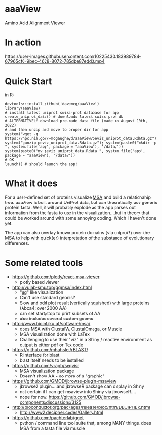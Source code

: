 # aaaView
Amino Acid Alignment Viewer

# In action
https://user-images.githubusercontent.com/10225430/183989784-67965cf0-9bec-4628-8072-785dbe87edd3.mp4




# Quick Start

in R:
```
devtools::install_github('davemcg/aaaView')
library(aaaView)
# install latest uniprot swiss-prot database for app
create_uniprot_data() # downloads latest swiss prot db
# ALTERNATIVELY download pre-made data file (made on August 10th, 2022)
# and then unzip and move to proper dir for app
system("wget -q https://hpc.nih.gov/~mcgaugheyd/aaaView/peviz_uniprot_data.Rdata.gz")
system("gunzip peviz_uniprot_data.Rdata.gz"); system(paste0("mkdir -p ", system.file('app', package = "aaaView"), '/data/'))
system(paste0("mv peviz_uniprot_data.Rdata ", system.file('app', package = "aaaView"), '/data/'))
# OK
launch() # should launch the app!
```

# What it does
For a user-defined set of proteins visualize [MSA](https://en.wikipedia.org/wiki/Multiple_sequence_alignment) and build a relationahip tree. aaaView is built around UniProt data, but can theoretically use generic protein fasta. Well, it will probably explode as the app parses out information from the fasta to use in the visualization....but in theory that could be worked around with some annoying coding. Which I haven't done yet. 

The app can also overlay known protein domains (via uniprot?) over the MSA to help with quick(er) interpretation of the substance of evolutionary differences.

# Some related tools

  - https://github.com/plotly/react-msa-viewer
    - plotly based viewer
  - http://yulab-smu.top/ggmsa/index.html
    - "gg" like visualization
    - Can't use standard geoms? 
    - Slow and odd plot result (vertically squished) with large proteins (Abca4; over 2000 AA)
    - can set start/stop to print subsets of AA
    - also includes several custom geoms
  - http://www.bioinf.jku.at/software/msa/
    - does MSA with ClustalW, ClustalOmega, or Muscle
    - MSA visualization done with LaTex
    - Challenging to use their "viz" in a Shiny / reactive environment as output is either pdf or Tex code
  - https://github.com/mhahsler/rBLAST/
    - R interface for blast
    - blast itself needs to be installed
  - https://github.com/vragh/seqvisr
    - MSA visualization package
    - Doesn't show AA - so more of a "graphic"
  - https://github.com/GMOD/jbrowse-plugin-msaview 
    - jbrowse2 plugin....and jbrowseR package can display in Shiny
    - not certain if I can get msaview into Shiny via jbrowseR....
    - nope for now: https://github.com/GMOD/jbrowse-components/discussions/3125
  - http://bioconductor.org/packages/release/bioc/html/DECIPHER.html
    - http://www2.decipher.codes/Gallery.html
  - https://github.com/pachterlab/gget
    - python / command line tool suite that, among MANY things, does MSA from a fasta file via muscle  
    



